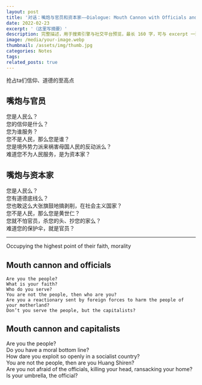 ```yaml
---
layout: post
title: '对话：嘴炮与官员和资本家——Dialogue: Mouth Cannon with Officials and Capitalists'
date: 2022-02-23
excerpt: '（这里写摘要）'
description: 完整描述，用于搜索引擎与社交平台预览，最长 160 字，可与 excerpt 一致
image: /media/your-image.webp
thumbnail: /assets/img/thumb.jpg
categories: Notes
tags: 
related_posts: true
---
```


抢占ta们信仰、道德的至高点

## 嘴炮与官员

您是人民么？  
您的信仰是什么？  
您为谁服务？  
您不是人民，那么您是谁？  
您是境外势力派来祸害母国人民的反动派么？  
难道您不为人民服务，是为资本家？

## 嘴炮与资本家

您是人民么？  
您有道德底线么？  
您也敢这么大张旗鼓地搞剥削，在社会主义国家？  
您不是人民，那么您是黄世仁？  
您就不怕官员，杀您的头、抄您的家么？  
难道您的保护伞，就是官员？

---

Occupying the highest point of their faith, morality

## Mouth cannon and officials

```
Are you the people?
What is your faith?
Who do you serve?
You are not the people, then who are you?
Are you a reactionary sent by foreign forces to harm the people of your motherland?
Don’t you serve the people, but the capitalists?
```

## Mouth cannon and capitalists

Are you the people?  
Do you have a moral bottom line?  
How dare you exploit so openly in a socialist country?  
You are not the people, then are you Huang Shiren?  
Are you not afraid of the officials, killing your head, ransacking your home?  
Is your umbrella, the official?
